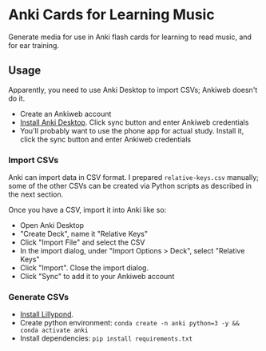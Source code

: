 # Anki Cards for Learning Music

Generate media for use in Anki flash cards for learning to read music, and for ear training.


## Usage

Apparently, you need to use Anki Desktop to import CSVs; Ankiweb doesn't do it.

* Create an Ankiweb account
* [Install Anki Desktop](https://apps.ankiweb.net/). Click sync button and enter Ankiweb credentials
* You'll probably want to use the phone app for actual study. Install it, click the sync button and enter Ankiweb credentials

### Import CSVs

Anki can import data in CSV format. I prepared `relative-keys.csv` manually; some of the other CSVs can be created via Python scripts as described in the next section.

Once you have a CSV, import it into Anki like so:

* Open Anki Desktop
* "Create Deck", name it "Relative Keys"
* Click "Import File" and select the CSV
* In the import dialog, under "Import Options > Deck", select "Relative Keys"
* Click "Import". Close the import dialog.
* Click "Sync" to add it to your Ankiweb account

### Generate CSVs

* [Install Lillypond](https://lilypond.org/download.html).
* Create python environment: `conda create -n anki python=3 -y && conda activate anki`
* Install dependencies: `pip install requirements.txt`
